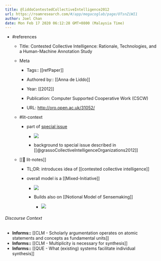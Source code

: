 ```yaml
---
title: @liddoContestedCollectiveIntelligence2012
url: https://roamresearch.com/#/app/megacoglab/page/OTsnZiWI1
author: Joel Chan
date: Mon Feb 17 2020 06:12:28 GMT+0800 (Malaysia Time)
---
```


- #references

    - Title: Contested Collective Intelligence: Rationale, Technologies, and a Human-Machine Annotation Study

    - Meta

        - Tags:: [[refPaper]]

        - Authored by:: [[Anna de Liddo]]

        - Year: [[2012]]

        - Publication: Computer Supported Cooperative Work (CSCW)

        - URL: http://oro.open.ac.uk/31052/

    - #lit-context

        - part of [special issue](https://link.springer.com/journal/10606/21/4)

            - ![](https://firebasestorage.googleapis.com/v0/b/firescript-577a2.appspot.com/o/imgs%2Fapp%2Fmegacoglab%2FheHZn3qc3Y.png?alt=media&token=ad1a7296-8eef-4aae-b0d5-70e59de92ed0)

            - background to special issue described in [[@grassoCollectiveIntelligenceOrganizations2012]]

    - [[📝 lit-notes]]

        - TL;DR: introduces idea of [[contested collective intelligence]]

        - overall model is a [[Mixed-Initiative]]

            - ![](https://firebasestorage.googleapis.com/v0/b/firescript-577a2.appspot.com/o/imgs%2Fapp%2Fmegacoglab%2Fos3IbAY-lj.png?alt=media&token=b1138871-313b-42dd-94d5-0052d838875d)

            - Builds also on [[Notional Model of Sensemaking]]

                - ![](https://firebasestorage.googleapis.com/v0/b/firescript-577a2.appspot.com/o/imgs%2Fapp%2Fmegacoglab%2FkHiCt5miUB.png?alt=media&token=0913647a-0991-4a8d-a47a-27bb77ccfa87)

###### Discourse Context

- **Informs::** [[CLM - Scholarly argumentation operates on atomic statements and concepts as fundamental units]]
- **Informs::** [[CLM - Multiplicity is necessary for synthesis]]
- **Informs::** [[QUE - What (existing) systems facilitate individual synthesis]]
